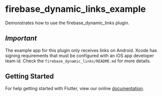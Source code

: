 # firebase_dynamic_links_example

Demonstrates how to use the firebase_dynamic_links plugin.

## *Important*

The example app for this plugin only receives links on Android. Xcode has signing requirements that must be configured with an iOS app developer team id. Check the `firebase_dynamic_links/README.md` for more details.

## Getting Started

For help getting started with Flutter, view our online
[documentation](https://flutter.dev/).
